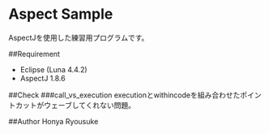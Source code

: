 Aspect Sample
=============

AspectJを使用した練習用プログラムです。

##Requirement

- Eclipse (Luna 4.4.2)
- AspectJ 1.8.6

##Check
###call_vs_execution
executionとwithincodeを組み合わせたポイントカットがウェーブしてくれない問題。

##Author
Honya Ryousuke